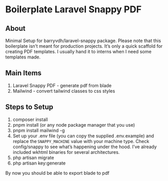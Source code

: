 # Boilerplate Laravel Snappy PDF

## About
Minimal Setup for barryvdh/laravel-snappy package. Please note that this boilerplate isn’t meant for production projects. It’s only a quick scaffold for creating PDF templates. I usually hand it to interns when I need some templates made.

## Main Items
1. Laravel Snappy PDF - generate pdf from blade
2. Mailwind - convert tailwind classes to css styles

## Steps to Setup
1. composer install
2. pnpm install (or any node package manager that you use)
3. pnpm install mailwind -g
4. Set up your .env file (you can copy the supplied .env.example) and replace the `SNAPPY_MACHINE` value with your machine type. Check config/snappy to see what’s happening under the hood. I’ve already included wkhtml binaries for several architectures.
5. php artisan migrate
6. php artisan key:generate

By now you should be able to export blade to pdf
